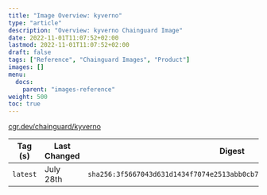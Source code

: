 ```yaml
---
title: "Image Overview: kyverno"
type: "article"
description: "Overview: kyverno Chainguard Image"
date: 2022-11-01T11:07:52+02:00
lastmod: 2022-11-01T11:07:52+02:00
draft: false
tags: ["Reference", "Chainguard Images", "Product"]
images: []
menu:
  docs:
    parent: "images-reference"
weight: 500
toc: true
---
```


[cgr.dev/chainguard/kyverno](https://github.com/chainguard-images/images/tree/main/images/kyverno)

| Tag (s)   | Last Changed | Digest                                                                    |
|-----------|--------------|---------------------------------------------------------------------------|
|  `latest` | July 28th    | `sha256:3f5667043d631d1434f7074e2513abb0cb728611529ba5bafc9c409b7dc5839e` |



